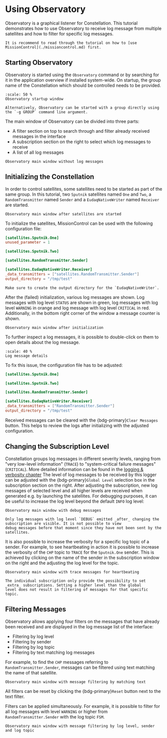 # Using Observatory

Observatory is a graphical listener for Constellation. This tutorial demonstrates how to use Observatory to receive log
message from multiple satellites and how to filter for specific log messages.

```{seealso}
It is recommend to read through the tutorial on how to [use MissionControl](./missioncontrol.md) first.
```

## Starting Observatory

Observatory is started using the `Observatory` command or by searching for it in the application overview if installed
system-wide. On startup, the group name of the Constellation which should be controlled needs to be provided.

```{figure} qtgui_startup.png
:scale: 50 %
Observatory startup window
```

```{hint}
Alternatively, Observatory can be started with a group directly using the `-g GROUP` command line argument.
```

The main window of Observatory can be divided into three parts:

- A filter section on top to search through and filter already received messages in the interface
- A subscription section on the right to select which log messages to receive
- A list of all log messages

```{figure} observatory_empty.png
Observatory main window without log messages
```

## Initializing the Constellation

In order to control satellites, some satellites need to be started as part of the same group. In this tutorial,
two `Sputnik` satellites named `One` and `Two`, a `RandomTransmitter` named `Sender` and a `EudaqNativeWriter`
named `Receiver` are started.

```{figure} observatory_new.png
Observatory main window after satellites are started
```

To initialize the satellites, MissionControl can be used with the following configuration file:

```toml
[satellites.Sputnik.One]
unused_parameter = 1

[satellites.Sputnik.Two]

[satellites.RandomTransmitter.Sender]

[satellites.EudaqNativeWriter.Receiver]
_data_transmitters = ["satellites.RandomTransmitter.Sender"]
output_directory = "/tmp/test"
```

```{important}
Make sure to create the output directory for the `EudaqNativeWriter`.
```

After the (failed) initialization, various log messages are shown. Log messages with log level `STATUS` are shown in green,
log messages with log level `WARNING` in orange and log message with log level `CRITICAL` in red. Additionally, in the bottom
right corner of the window a message counter is shown.

```{figure} observatory_init.png
Observatory main window after initialization
```

To further inspect a log messages, it is possible to double-click on them to open details about the log message.

```{figure} observatory_message_detail.png
:scale: 40 %
Log message details
```

To fix this issue, the configuration file has to be adjusted:

```toml
[satellites.Sputnik.One]

[satellites.Sputnik.Two]

[satellites.RandomTransmitter.Sender]

[satellites.EudaqNativeWriter.Receiver]
_data_transmitters = ["RandomTransmitter.Sender"]
output_directory = "/tmp/test"
```

Received messages can be cleared with the {bdg-primary}`Clear Messages` button. This helps to review the logs after
initializing with the adjusted configuration.

## Changing the Subscription Level

Constellation groups log messages in different severity levels, ranging from "very low-level information" (`TRACE`) to
"system-critical failure messages" (`CRITICAL`). More detailed information can be found in the
[logging & verbosity chapter](../concepts/logging.md)
The level of log messages to be received by this logger can be adjusted with the {bdg-primary}`Global Level` selection box
in the subscription section on the right.
After adjusting the subscription, new log messages of selected level and all higher levels are received when generated e.g.
by launching the satellites.
For debugging purposes, it can be useful to increase the log level beyond the default `INFO` log level:

```{figure} observatory_debug.png
Observatory main window with debug messages
```

```{important}
Only log messages with log level `DEBUG` emitted _after_ changing the subscription are visible. It is not possible to view
debug messages before that moment since they have not been sent by the satellites.
```


It is also possible to increase the verbosity for a specific log topic of a sender. For example, to see heartbeating in
action it is possible to increase the verbosity of the `CHP` topic to `TRACE` for the `Sputnik.One` sender. This is achieved
by clicking on the name of the sender in the subscription window on the right and the adjusting the log level for the topic.

```{figure} observatory_extra_subscription.png
Observatory main window with trace messages for heartbeating
```

```{important}
The individual subscription only provide the possibility to set _extra_ subscriptions. Setting a higher level than the global
level does not result in filtering of messages for that specific topic.
```

## Filtering Messages

Observatory allows applying four filters on the messages that have already been received and are displayed in the log message
list of the interface:

- Filtering by log level
- Filtering by sender
- Filtering by log topic
- Filtering by text matching log messages

For example, to find the `CHP` messages referring to `RandomTransmitter.Sender`, messages can be filtered using text matching
the name of that satellite.

```{figure} observatory_text_filter.png
Observatory main window with message filtering by matching text
```

All filters can be reset by clicking the {bdg-primary}`Reset` button next to the text filter.

Filters can be applied simultaneously. For example, it is possible to filter for all log messages with level `WARNING` or
higher from `RandomTransmitter.Sender` with the log topic `FSM`.

```{figure} observatory_multi_filter.png
Observatory main window with message filtering by log level, sender and log topic
```
